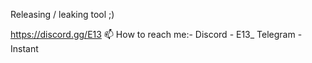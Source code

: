 Releasing / leaking tool ;)

https://discord.gg/E13
📫 How to reach me:-
  Discord - E13_
  Telegram - Instant
